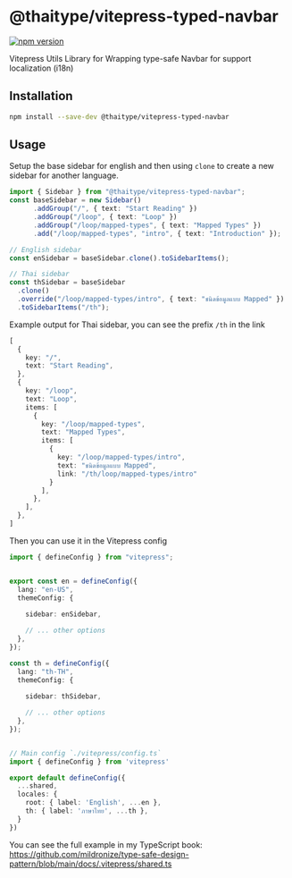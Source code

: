 # @thaitype/vitepress-typed-navbar

[![npm version](https://img.shields.io/npm/v/@thaitype/vitepress-typed-navbar)](https://www.npmjs.com/package/@thaitype/vitepress-typed-navbar)

Vitepress Utils Library for Wrapping type-safe Navbar for support localization (i18n)

## Installation

```bash
npm install --save-dev @thaitype/vitepress-typed-navbar
```

## Usage

Setup the base sidebar for english and then using `clone` to create a new sidebar for another language.

```ts
import { Sidebar } from "@thaitype/vitepress-typed-navbar";
const baseSidebar = new Sidebar()
      .addGroup("/", { text: "Start Reading" })
      .addGroup("/loop", { text: "Loop" })
      .addGroup("/loop/mapped-types", { text: "Mapped Types" })
      .add("/loop/mapped-types", "intro", { text: "Introduction" });

// English sidebar
const enSidebar = baseSidebar.clone().toSidebarItems();

// Thai sidebar
const thSidebar = baseSidebar
  .clone()
  .override("/loop/mapped-types/intro", { text: "ชนิดข้อมูลแบบ Mapped" })
  .toSidebarItems("/th");
```

Example output for Thai sidebar, you can see the prefix `/th` in the link

```ts
[
  {
    key: "/",
    text: "Start Reading",
  },
  {
    key: "/loop",
    text: "Loop",
    items: [
      {
        key: "/loop/mapped-types",
        text: "Mapped Types",
        items: [
          { 
            key: "/loop/mapped-types/intro", 
            text: "ชนิดข้อมูลแบบ Mapped", 
            link: "/th/loop/mapped-types/intro"
          }
        ],
      },
    ],
  },
]
```

Then you can use it in the Vitepress config

```ts
import { defineConfig } from "vitepress";


export const en = defineConfig({
  lang: "en-US",
  themeConfig: {
   
    sidebar: enSidebar,

    // ... other options
  },
});

const th = defineConfig({
  lang: "th-TH",
  themeConfig: {
   
    sidebar: thSidebar,

    // ... other options
  },
});


// Main config `./vitepress/config.ts`
import { defineConfig } from 'vitepress'

export default defineConfig({
  ...shared,
  locales: {
    root: { label: 'English', ...en },
    th: { label: 'ภาษาไทย', ...th },
  }
})
```

You can see the full example in my TypeScript book:
https://github.com/mildronize/type-safe-design-pattern/blob/main/docs/.vitepress/shared.ts